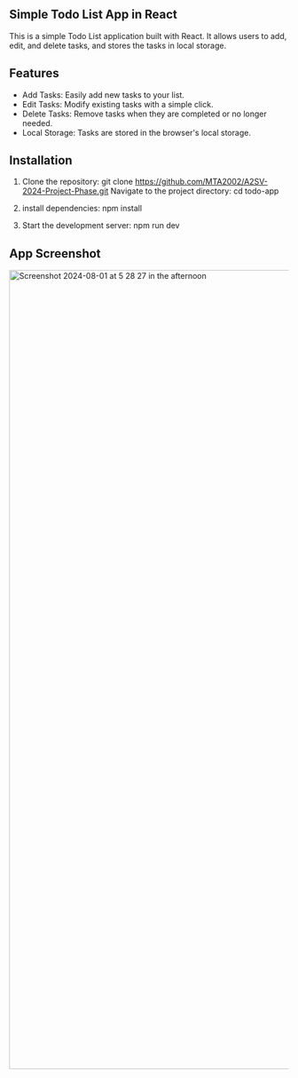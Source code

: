 ## Simple Todo List App in React
This is a simple Todo List application built with React. It allows users to add, edit, and delete tasks, and stores the tasks in local storage.

## Features
- Add Tasks: Easily add new tasks to your list.
- Edit Tasks: Modify existing tasks with a simple click.
- Delete Tasks: Remove tasks when they are completed or no longer needed.
- Local Storage: Tasks are stored in the browser's local storage.
## Installation
1. Clone the repository: git clone https://github.com/MTA2002/A2SV-2024-Project-Phase.git Navigate to the project directory: cd todo-app
2. install dependencies: npm install

3. Start the development server: npm run dev

## App Screenshot
<img width="1440" alt="Screenshot 2024-08-01 at 5 28 27 in the afternoon" src="https://github.com/user-attachments/assets/579ab4f6-1322-4bd8-8d93-03497f3660d7">
